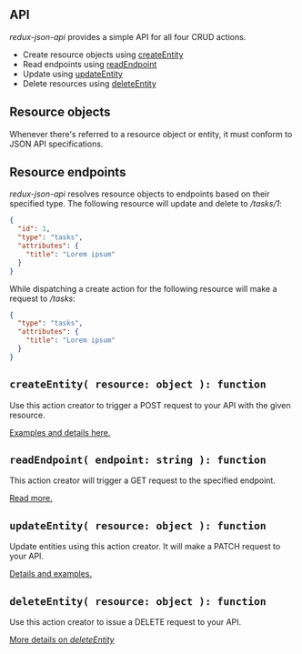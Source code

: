 API
---

_redux-json-api_ provides a simple API for all four CRUD actions.

- Create resource objects using [createEntity](#createentity-resource-object--function)
- Read endpoints using [readEndpoint](#readendpoint-endpoint-string--function)
- Update using [updateEntity](#updateentity-resource-object--function)
- Delete resources using [deleteEntity](#deleteentity-resource-object--function)

## Resource objects

Whenever there's referred to a resource object or entity, it must conform to JSON API specifications.

## Resource endpoints

_redux-json-api_ resolves resource objects to endpoints based on their specified type. The following resource will update and delete to _/tasks/1_:

```json
{
  "id": 1,
  "type": "tasks",
  "attributes": {
    "title": "Lorem ipsum"
  }
}
```

While dispatching a create action for the following resource will make a request to _/tasks_:

```json
{
  "type": "tasks",
  "attributes": {
    "title": "Lorem ipsum"
  }
}
```

## `createEntity( resource: object ): function`

Use this action creator to trigger a POST request to your API with the given resource.

[Examples and details here.](docs/apis/createEntity.md)

## `readEndpoint( endpoint: string ): function`

This action creator will trigger a GET request to the specified endpoint.

[Read more.](docs/apis/readEndpoint.md)

## `updateEntity( resource: object ): function`

Update entities using this action creator. It will make a PATCH request to your API.

[Details and examples.](docs/apis/updateEntity.md)

## `deleteEntity( resource: object ): function`

Use this action creator to issue a DELETE request to your API.

[More details on _deleteEntity_](docs/apis/deleteEntity.md)

